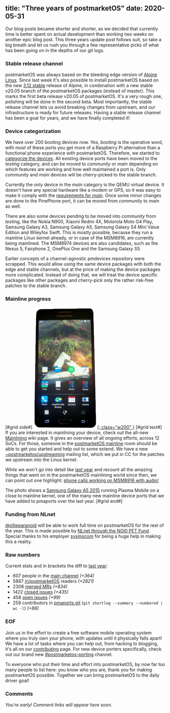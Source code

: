 title: "Three years of postmarketOS"
date: 2020-05-31
---

Our blog posts became shorter and shorter, as we decided that currently time is
better spent on actual development than working two weeks on another epic blog
post. This three years update post follows suit, so take a big breath and
let us rush you through a few representative picks of what has been going on
in the depths of our git logs.

### Stable release channel

postmarketOS was always based on the bleeding edge version of <a
href="https://alpinelinux.org/">Alpine Linux</a>.
Since last week it's also possible to install postmarketOS based on the new
<a href="https://alpinelinux.org/posts/Alpine-3.12.0-released.html">3.12
stable</a> release of Alpine, in combination with a new stable v20.05 branch of
the postmarketOS packages (instead of master). This marks the first beta
release v20.05 of postmarketOS. It's a very rough one, polishing will be done
in the second beta. Most importantly, the stable release channel lets us avoid
breaking changes from upstream, and our infrastructure is ready for future
releases. Having a stable release channel has been a goal for years, and we
have finally completed it!

### Device categorization

We have over 200 booting devices now. Yes, *booting* is the operative word,
with most of these ports you get more of a Raspberry Pi alternative than a
functional phone experience with postmarketOS. Therefore, we started to
[categorize the devices](https://wiki.postmarketos.org/wiki/Devices). All
existing device ports have been moved to the *testing* category, and can be
moved to *community* or *main* depending on which features are working and how
well maintained a port is. Only *community* and *main* devices will be
cherry-picked to the stable branch.

Currently the only device in the *main* category is the QEMU virtual device.
It doesn't have any special hardware like a modem or GPS, so it was easy to
make it comply with the
[requirements for *main*](https://wiki.postmarketos.org/wiki/Device_categorization).
Once some minor changes are done to the PinePhone port, it can be moved from
*community* to *main* as well.

There are also some devices pending to be moved into *community* from *testing*,
like the Nokia N900, Xiaomi Redmi 4X, Motorola Moto G4 Play, Samsung Galaxy A3,
Samsung Galaxy A5, Samsung Galaxy S4 Mini Value Edition and Wileyfox Swift.
This is mostly possible, because they run a mainline Linux kernel already, or
in case of the MSM8916, are currently being mainlined. The MSM8974 devices are
also candidates, such as the Nexus 5, Fairphone 2, OnePlus One and the
Samsung Galaxy S5.

Earlier concepts of a channel-agnostic pmdevices repository were scrapped. This
would allow using the same device packages with both the edge and stable
channels, but at the price of making the device packages more complicated.
Instead of doing that, we will treat the device specific packages like other
packages and cherry-pick only the rather risk-free patches to the stable
branch.

### Mainline progress
[#grid side#]
[![](/static/img/2020-05/sm-a500f-thumb.png){: class="w200" }](/static/img/2020-05/sm-a500f.jpg)
[#grid text#]
If you are interested in mainlining your device, check out the all-new
[Mainlining](https://wiki.postmarketos.org/wiki/Mainlining) wiki page. It gives
an overview of all ongoing efforts, across 12 SoCs. For those, someone in the
[postmarketOS mainline](https://wiki.postmarketos.org/wiki/Matrix_and_IRC)
room should be able to get you started and help out to some extend. We have a
new [~postmarketos/upstreaming](https://lists.sr.ht/~postmarketos/upstreaming)
mailing list, which we put in CC for the patches we upstream into the Linux
kernel.

While we won't go into detail like
[last year](/blog/2019/06/23/two-years/#mainlining) and recount all the amazing
things that went on in the postmarketOS mainlining world since then, we can
point out one highlight:
[phone calls working on MSM8916 with audio!](https://gitlab.com/postmarketOS/pmaports/-/merge_requests/1233)

The photo shows a
[Samsung Galaxy A5 2015](https://wiki.postmarketos.org/wiki/Samsung_Galaxy_A5_2015_(samsung-a5ulte))
running Plasma Mobile on a close to mainline kernel, one of the many new
mainline device ports that we have added to pmaports over the last year.
[#grid end#]

### Funding from NLnet

[@ollieparanoid](https://gitlab.com/ollieparanoid) will be able to work full
time on postmarketOS for the rest of the year. This is made possible by
[NLnet through the NGI0 PET Fund](https://nlnet.nl/project/postmarketOS/index.html).
Special thanks to his employer [sysmocom](https://www.sysmocom.de/) for being a
huge help in making this a reality.

### Raw numbers

Current stats and in brackets the diff to
[last year](/blog/2019/06/23/two-years/#raw-numbers):

- 607 people in the [main channel](https://wiki.postmarketos.org/wiki/Matrix_and_IRC) *(+364)*
- 5887 [/r/postmarketOS](https://www.reddit.com/r/postmarketOS/) readers *(+2821)*
- 2308 [merged MRs](https://gitlab.com/groups/postmarketOS/-/merge_requests?scope=all&utf8=%E2%9C%93&state=merged) *(+834)*
- 1422 [closed issues](https://gitlab.com/groups/postmarketOS/-/issues?scope=all&utf8=%E2%9C%93&state=closed) *(+435)*
- 458 [open issues](https://gitlab.com/groups/postmarketOS/-/issues?scope=all&utf8=%E2%9C%93&state=opened) *(+99)*
- 259 contributors in [pmaports.git](https://gitlab.com/postmarketOS/pmaports) (`git shortlog --summary --numbered | wc -l`) *(+86)*

### EOF

Join us in the effort to create a free software mobile operating system where
you truly own your phone, with updates until it physically falls apart! We have
a lot of tasks where you can help out, from hacking to blogging, it's all on
our [contributing](https://wiki.postmarketos.org/wiki/Contributing) page. For
new device porters specifically, check out our brand new
[#postmarketos-porting](https://wiki.postmarketos.org/wiki/Matrix_and_IRC)
channel.

To everyone who put their time and effort into postmarketOS, by now far too
many people to list here: you know who you are, thank you for making
postmarketOS possible. Together we can bring postmarketOS to the daily driver
goal!

### Comments

*You're early! Comment links will appear here soon.*
